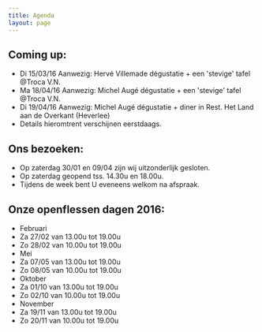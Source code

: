 ```yaml
---
title: Agenda 
layout: page
---
```

Coming up:
----------
* Di 15/03/16 Aanwezig: Hervé Villemade dégustatie + een 'stevige' tafel @Troca V.N.
* Ma 18/04/16 Aanwezig: Michel Augé dégustatie + een 'stevige' tafel @Troca V.N.
* Di 19/04/16 Aanwezig: Michel Augé dégustatie + diner in Rest. Het Land aan de Overkant (Heverlee)
* Details hieromtrent verschijnen eerstdaags.
 
Ons bezoeken:
-------------
* Op zaterdag 30/01 en 09/04 zijn wij uitzonderlijk gesloten.
* Op zaterdag geopend tss. 14.30u en 18.00u.
* Tijdens de week bent U eveneens welkom na afspraak.

Onze openflessen dagen 2016:
----------------------------
* Februari
* Za 27/02 van 13.00u tot 19.00u
* Zo 28/02 van 10.00u tot 19.00u
* Mei
* Za 07/05 van 13.00u tot 19.00u
* Zo 08/05 van 10.00u tot 19.00u
* Oktober
* Za 01/10 van 13.00u tot 19.00u
* Zo 02/10 van 10.00u tot 19.00u
* November
* Za 19/11 van 13.00u tot 19.00u
* Zo 20/11 van 10.00u tot 19.00u


















